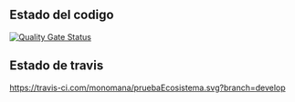 ## Estado del codigo
[![Quality Gate Status](https://sonarcloud.io/api/project_badges/measure?project=monomana_pruebaDemo&metric=alert_status)](https://sonarcloud.io/dashboard?id=monomana_pruebaDemo)

## Estado de travis
https://travis-ci.com/monomana/pruebaEcosistema.svg?branch=develop
